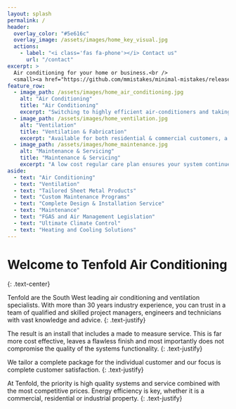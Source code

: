 ```yaml
---
layout: splash
permalink: /
header:
  overlay_color: "#5e616c"
  overlay_image: /assets/images/home_key_visual.jpg
  actions:
    - label: "<i class='fas fa-phone'></i> Contact us"
      url: "/contact"
excerpt: >
  Air conditioning for your home or business.<br />
  <small><a href="https://github.com/mmistakes/minimal-mistakes/releases/tag/4.24.0">Contact us for a quote!</a></small>
feature_row:
  - image_path: /assets/images/home_air_conditioning.jpg
    alt: "Air Conditioning"
    title: "Air Conditioning"
    excerpt: "Switching to highly efficient air-conditioners and taking other actions to keep your home cool/warm can reduce energy costs by 20% to 50%."
  - image_path: /assets/images/home_ventilation.jpg
    alt: "Ventilation"
    title: "Ventilation & Fabrication"
    excerpt: "Available for both residential & commercial customers, a ventilation system can help reduce air conditioning load and reduce energy consumption."
  - image_path: /assets/images/home_maintenance.jpg
    alt: "Maintenance & Servicing"
    title: "Maintenance & Servicing"
    excerpt: "A low cost regular care plan ensures your system continues to function at its best and prolongs the lifespan of the equipment, often by many years."
aside: 
  - text: "Air Conditioning"
  - text: "Ventilation"
  - text: "Tailored Sheet Metal Products"
  - text: "Custom Maintenance Programs"
  - text: "Complete Design & Installation Service"
  - text: "Maintenance"
  - text: "FGAS and Air Management Legislation"
  - text: "Ultimate Climate Control"
  - text: "Heating and Cooling Solutions"
---
```



<h1>Welcome to Tenfold Air Conditioning</h1>
{: .text-center}

Tenfold are the South West leading air conditioning and ventilation specialists. With more than 30 years industry experience, you can trust in a team of qualified and skilled project managers, engineers and technicians with vast knowledge and advice.
{: .text-justify}

The result is an install that includes a made to measure service. This is far more cost effective, leaves a flawless finish and most importantly does not compromise the quality of the systems functionality.
{: .text-justify}

We tailor a complete package for the individual customer and our focus is complete customer satisfaction.
{: .text-justify}

At Tenfold, the priority is high quality systems and service combined with the most competitive prices. Energy efficiency is key, whether it is a commercial, residential or industrial property.
{: .text-justify}